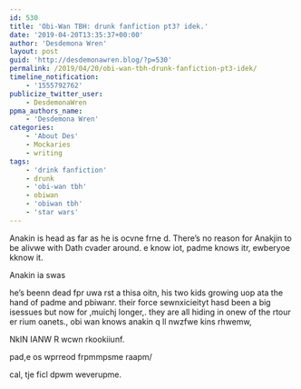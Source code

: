 ```yaml
---
id: 530
title: 'Obi-Wan TBH: drunk fanfiction pt3? idek.'
date: '2019-04-20T13:35:37+00:00'
author: 'Desdemona Wren'
layout: post
guid: 'http://desdemonawren.blog/?p=530'
permalink: /2019/04/20/obi-wan-tbh-drunk-fanfiction-pt3-idek/
timeline_notification:
    - '1555792762'
publicize_twitter_user:
    - DesdemonaWren
ppma_authors_name:
    - 'Desdemona Wren'
categories:
    - 'About Des'
    - Mockaries
    - writing
tags:
    - 'drink fanfiction'
    - drunk
    - 'obi-wan tbh'
    - obiwan
    - 'obiwan tbh'
    - 'star wars'
---
```


Anakin is head as far as he is ocvne frne d. There’s no reason for Anakjin to be alivwe with Dath cvader around. e know iot, padme knows itr, ewberyoe kknow it.

Anakin ia swas

he’s beenn dead fpr uwa rst a thisa oitn, his two kids growing uop ata the hand of padme and pbiwanr. their force sewnxicieityt hasd been a big isessues but now for ,muichj longer,. they are all hiding in onew of the rtour er rium oanets., obi wan knows anakin q ll nwzfwe kins rhwemw,

NkIN IANW R wcwn rkookiiunf.

pad,e os wprreod frpmmpsme raapm/

cal, tje ficl dpwm weverupme.